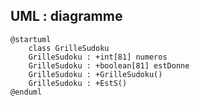 ## UML : diagramme

```plantuml
@startuml
    class GrilleSudoku
    GrilleSudoku : +int[81] numeros
    GrilleSudoku : +boolean[81] estDonne
    GrilleSudoku : +GrilleSudoku()
    GrilleSudoku : +EstS()
@enduml
```